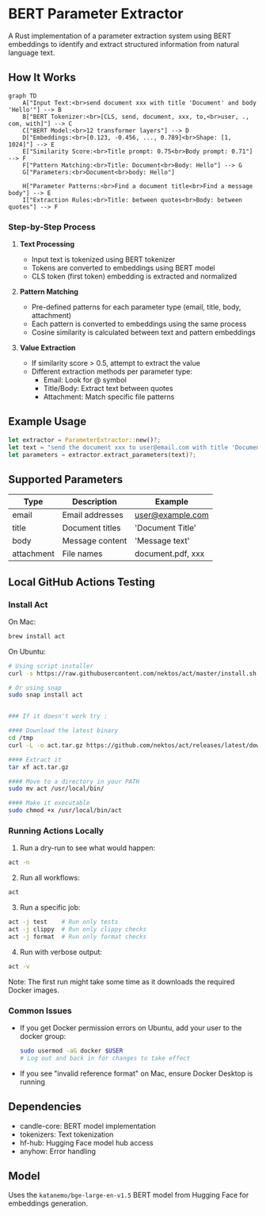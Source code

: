 
# BERT Parameter Extractor

A Rust implementation of a parameter extraction system using BERT embeddings to identify and extract structured information from natural language text.

## How It Works

```mermaid
graph TD
    A["Input Text:<br>send document xxx with title 'Document' and body 'Hello'"] --> B
    B["BERT Tokenizer:<br>[CLS, send, document, xxx, to,<br>user, ., com, with]"] --> C
    C["BERT Model:<br>12 transformer layers"] --> D
    D["Embeddings:<br>[0.123, -0.456, ..., 0.789]<br>Shape: [1, 1024]"] --> E
    E["Similarity Score:<br>Title prompt: 0.75<br>Body prompt: 0.71"] --> F
    F["Pattern Matching:<br>Title: Document<br>Body: Hello"] --> G
    G["Parameters:<br>Document<br>body: Hello"]

    H["Parameter Patterns:<br>Find a document title<br>Find a message body"] --> E
    I["Extraction Rules:<br>Title: between quotes<br>Body: between quotes"] --> F  

```


### Step-by-Step Process

1. **Text Processing**
   - Input text is tokenized using BERT tokenizer
   - Tokens are converted to embeddings using BERT model
   - CLS token (first token) embedding is extracted and normalized

2. **Pattern Matching**
   - Pre-defined patterns for each parameter type (email, title, body, attachment)
   - Each pattern is converted to embeddings using the same process
   - Cosine similarity is calculated between text and pattern embeddings

3. **Value Extraction**
   - If similarity score > 0.5, attempt to extract the value
   - Different extraction methods per parameter type:
     - Email: Look for @ symbol
     - Title/Body: Extract text between quotes
     - Attachment: Match specific file patterns

## Example Usage

```rust
let extractor = ParameterExtractor::new()?;
let text = "send the document xxx to user@email.com with title 'Document' and body 'Hello'";
let parameters = extractor.extract_parameters(text)?;
```

## Supported Parameters

| Type | Description | Example |
|------|-------------|---------|
| email | Email addresses | user@example.com |
| title | Document titles | 'Document Title' |
| body | Message content | 'Message text' |
| attachment | File names | document.pdf, xxx |


## Local GitHub Actions Testing

### Install Act
On Mac:
```bash
brew install act
```

On Ubuntu:
```bash
# Using script installer
curl -s https://raw.githubusercontent.com/nektos/act/master/install.sh | sudo bash

# Or using snap
sudo snap install act


### If it doesn't work try :

#### Download the latest binary
cd /tmp
curl -L -o act.tar.gz https://github.com/nektos/act/releases/latest/download/act_Linux_x86_64.tar.gz

#### Extract it
tar xf act.tar.gz

#### Move to a directory in your PATH
sudo mv act /usr/local/bin/

#### Make it executable
sudo chmod +x /usr/local/bin/act
```

### Running Actions Locally

1. Run a dry-run to see what would happen:
```bash
act -n
```

2. Run all workflows:
```bash
act
```

3. Run a specific job:
```bash
act -j test    # Run only tests
act -j clippy  # Run only clippy checks
act -j format  # Run only format checks
```

4. Run with verbose output:
```bash
act -v
```

Note: The first run might take some time as it downloads the required Docker images.

### Common Issues
- If you get Docker permission errors on Ubuntu, add your user to the docker group:
  ```bash
  sudo usermod -aG docker $USER
  # Log out and back in for changes to take effect
  ```
- If you see "invalid reference format" on Mac, ensure Docker Desktop is running


## Dependencies

- candle-core: BERT model implementation
- tokenizers: Text tokenization
- hf-hub: Hugging Face model hub access
- anyhow: Error handling

## Model

Uses the `katanemo/bge-large-en-v1.5` BERT model from Hugging Face for embeddings generation.
